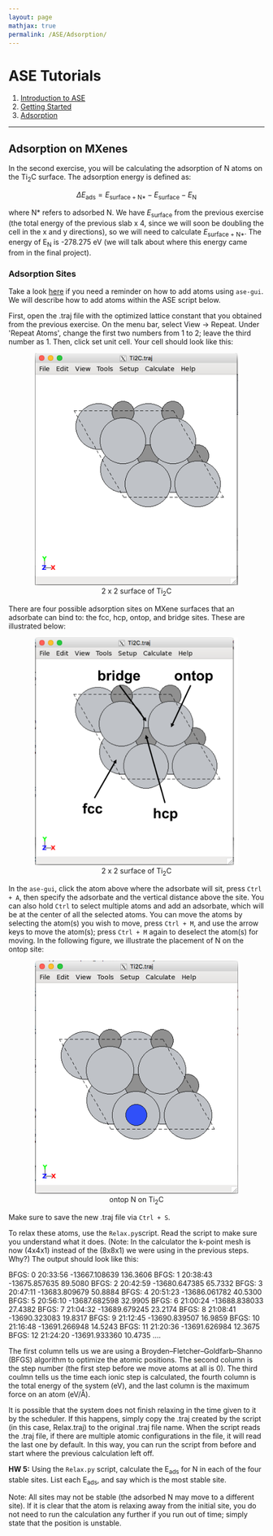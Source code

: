 ```yaml
---
layout: page
mathjax: true
permalink: /ASE/Adsorption/
---
```


# ASE Tutorials
1. [Introduction to ASE](../)
2. [Getting Started](../Getting_Started/)
3. [Adsorption](../Adsorption/)

____

## Adsorption on MXenes ##

In the second exercise, you will be calculating the adsorption of N atoms on the Ti<sub>2</sub>C surface. The adsorption energy is defined as:
<div>

$$
\Delta E_\mathrm{ads} = E_\mathrm{surface + N*}  - E_\mathrm{surface} - E_\mathrm{N}
$$

</div>

where N* refers to adsorbed N. We have *E*<sub>surface</sub> from the previous exercise (the total energy of the previous slab x 4, since we will soon be doubling the cell in the x and y directions), so we will need to calculate *E*<sub>surface + N*</sub>. The energy of E<sub>N</sub> is -278.275 eV (we will talk about where this energy came from in the final project).

<a name='adsorption-sites'></a>

### Adsorption Sites ###

Take a look [here](http://CBE544.github.io/ASE/#ase-gui) if you need a reminder on how to add atoms using `ase-gui`. We will describe how to add atoms within the ASE script below.

First, open the .traj file with the optimized lattice constant that you obtained from the previous exercise. On the menu bar, select View -> Repeat. Under 'Repeat Atoms', change the first two numbers from 1 to 2; leave the third number as 1. Then, click set unit cell. Your cell should look like this:

<center><img src="doubled.png" alt="window" style="width: 400px;"/><br>
2 x 2 surface of Ti<sub>2</sub>C
</center>

There are four possible adsorption sites on MXene surfaces that an adsorbate can bind to: the fcc, hcp, ontop, and bridge sites. These are illustrated below:

<center><img src="overhead.png" alt="window" style="width: 400px;"/><br>
2 x 2 surface of Ti<sub>2</sub>C
</center>

In the `ase-gui`, click the atom above where the adsorbate will sit, press `Ctrl + A`, then specify the adsorbate and the vertical distance above the site. You can also hold `Ctrl` to select multiple atoms and add an adsorbate, which will be at the center of all the selected atoms. You can move the atoms by selecting the atom(s) you wish to move, press `Ctrl + M`, and use the arrow keys to move the atom(s); press `Ctrl + M` again to deselect the atom(s) for moving. In the following figure, we illustrate the placement of N on the ontop site:

<center><img src="N_ontop.png" alt="window" style="width: 400px;"/><br>
ontop N on Ti<sub>2</sub>C
</center>

Make sure to save the new .traj file via `Ctrl + S`.

To relax these atoms, use the `Relax.py`script. Read the script to make sure you understand what it does. (Note: In the calculator the k-point mesh is now (4x4x1) instead of the (8x8x1) we were using in the previous steps. Why?) The output should look like this:

BFGS:   0  20:33:56   -13667.108639  136.3606
BFGS:   1  20:38:43   -13675.857635	 89.5080
BFGS:   2  20:42:59   -13680.647385	 65.7332
BFGS:   3  20:47:11   -13683.809679	 50.8884
BFGS:   4  20:51:23   -13686.061782	 40.5300
BFGS:   5  20:56:10   -13687.682598	 32.9905
BFGS:   6  21:00:24   -13688.838033	 27.4382
BFGS:   7  21:04:32   -13689.679245	 23.2174
BFGS:   8  21:08:41   -13690.323083	 19.8317
BFGS:   9  21:12:45   -13690.839507	 16.9859
BFGS:  10  21:16:48   -13691.266948	 14.5243
BFGS:  11  21:20:36   -13691.626984	 12.3675
BFGS:  12  21:24:20   -13691.933360	 10.4735
....

The first column tells us we are using a Broyden–Fletcher–Goldfarb–Shanno (BFGS) algorithm to optimize the atomic positions. The second column is the step number (the first step before we move atoms at all is 0). The third coulmn tells us the time each ionic step is calculated, the fourth column is the total energy of the system (eV), and the last column is the maximum force on an atom (eV/Å).

It is possible that the system does not finish relaxing in the time given to it by the scheduler. If this happens, simply copy the .traj created by the script (in this case, Relax.traj) to the original .traj file name. When the script reads the .traj file, if there are multiple atomic configurations in the file, it will read the last one by default. In this way, you can run the script from before and start where the previous calculation left off.

**HW 5:** Using the `Relax.py` script, calculate the E<sub>ads</sub> for N in each of the four stable sites. List each E<sub>ads</sub>, and say which is the most stable site.

 Note: All sites may not be stable (the adsorbed N may move to a different site). If it is clear that the atom is relaxing away from the initial site, you do not need to run the calculation any further if you run out of time; simply state that the position is unstable.

